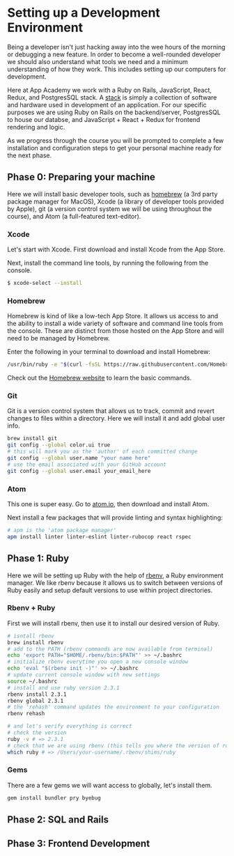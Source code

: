 # Setting up a Development Environment

Being a developer isn't just hacking away into the wee hours of the morning or debugging a new feature. In order to become a well-rounded developer we should also understand what tools we need and a minimum understanding of how they work. This includes setting up our computers for development.

Here at App Academy we work with a Ruby on Rails, JavaScript, React, Redux, and PostgresSQL stack. A [stack][stack-defn] is simply a collection of software and hardware used in development of an application. For our specific purposes we are using Ruby on Rails on the backend/server, PostgresSQL to house our databse, and JavaScript + React + Redux for frontend rendering and logic.

[stack-defn]: https://en.wikipedia.org/wiki/Solution_stack

As we progress through the course you will be prompted to complete a few installation and configuration steps to get your personal machine ready for the next phase.

## Phase 0: Preparing your machine

Here we will install basic developer tools, such as [homebrew][homebrew] (a 3rd party package manager for MacOS), Xcode (a library of developer tools provided by Apple), git (a version control system we will be using throughout the course), and Atom (a full-featured text-editor).

### Xcode
Let's start with Xcode. First download and install Xcode from the App Store.

Next, install the command line tools, by running the following from the console.
```sh
$ xcode-select --install
```

### Homebrew
Homebrew is kind of like a low-tech App Store. It allows us access to and the ability to install a wide variety of software and command line tools from the console. These are distinct from those hosted on the App Store and will need to be managed by Homebrew.

Enter the following in your terminal to download and install Homebrew:
```sh
/usr/bin/ruby -e "$(curl -fsSL https://raw.githubusercontent.com/Homebrew/install/master/install)"
```

Check out the [Homebrew website][homebrew] to learn the basic commands.

[homebrew]: https://brew.sh/

### Git
Git is a version control system that allows us to track, commit and revert changes to files within a directory. Here we will install it and add global user info.

```sh
brew install git
git config --global color.ui true
# this will mark you as the 'author' of each committed change
git config --global user.name "your name here"
# use the email associated with your GitHub account
git config --global user.email your_email_here
```

### Atom
This one is super easy. Go to [atom.io](atom.io), then download and install Atom.

Next install a few packages that will provide linting and syntax highlighting:
```sh
# apm is the 'atom package manager'
apm install linter linter-eslint linter-rubocop react rspec
```

## Phase 1: Ruby

Here we will be setting up Ruby with the help of [rbenv][rbenv], a Ruby environment manager. We like rbenv because it allows us to switch between versions of Ruby easily and setup default versions to use within project directories.

### Rbenv + Ruby
First we will install rbenv, then use it to install our desired version of Ruby.

```sh
# isntall rbenv
brew install rbenv
# add to the PATH (rbenv commands are now available from terminal)
echo 'export PATH="$HOME/.rbenv/bin:$PATH"' >> ~/.bashrc
# initialize rbenv everytime you open a new console window
echo 'eval "$(rbenv init -)"' >> ~/.bashrc
# update current console window with new settings
source ~/.bashrc
# install and use ruby version 2.3.1
rbenv install 2.3.1
rbenv global 2.3.1
# the 'rehash' command updates the environment to your configuration
rbenv rehash

# and let's verify everything is correct
# check the version
ruby -v # => 2.3.1
# check that we are using rbenv (this tells you where the version of ruby you are using is installed)
which ruby # => /Users/your-username/.rbenv/shims/ruby
```

### Gems
There are a few gems we will want access to globally, let's install them.
```sh
gem install bundler pry byebug
```

[rbenv]: https://github.com/rbenv/rbenv

## Phase 2: SQL and Rails

## Phase 3: Frontend Development
